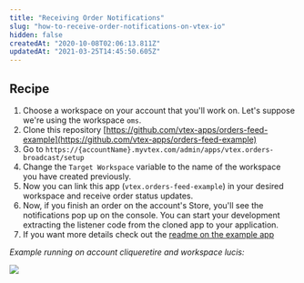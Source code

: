 ```yaml
---
title: "Receiving Order Notifications"
slug: "how-to-receive-order-notifications-on-vtex-io"
hidden: false
createdAt: "2020-10-08T02:06:13.811Z"
updatedAt: "2021-03-25T14:45:50.605Z"
---
```

## Recipe

1. Choose a workspace on your account that you'll work on. Let's suppose we're using the workspace `oms`.
2. Clone this repository [https://github.com/vtex-apps/orders-feed-example](https://github.com/vtex-apps/orders-feed-example)
3. Go to `https://{accountName}.myvtex.com/admin/apps/vtex.orders-broadcast/setup`
4. Change the `Target Workspace` variable to the name of the workspace you have created previously.
5. Now you can link this app (`vtex.orders-feed-example`) in your desired workspace and receive order status updates.
6. Now, if you finish an order on the account's Store, you'll see the notifications pop up on the console. You can start your development extracting the listener code from the cloned app to your application.
7. If you want more details check out the [readme on the example app](https://github.com/vtex-apps/orders-feed-example/blob/master/docs/README.md)

*Example running on account cliqueretire and workspace lucis:*

![](https://cdn.jsdelivr.net/gh/vtexdocs/dev-portal-content@main/images/how-to-receive-order-notifications-on-vtex-io-0.png)